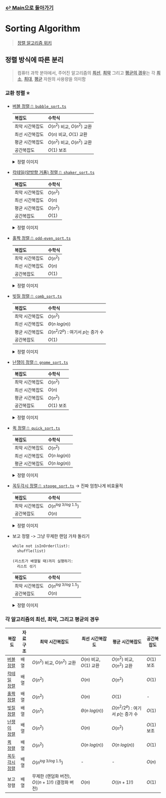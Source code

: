 ### [↩︎ Main으로 돌아가기](../../README.md)

# Sorting Algorithm

> [정렬 알고리즘 위키](https://ko.wikipedia.org/wiki/%EC%A0%95%EB%A0%AC_%EC%95%8C%EA%B3%A0%EB%A6%AC%EC%A6%98)

## 정렬 방식에 따른 분리

> 컴퓨터 과학 분야에서, 주어진 알고리즘의 <b><u>최선</u></b>, <b><u>최악</u></b> 그리고 <b><u>평균의 경우</u></b>는 각 <b><u>최소</u></b>, <b><u>최대</u></b>, <b><u>평균</u></b> 자원의 사용량을 의미함

### 교환 정렬 ⭐️

- [버블 정렬 `📄 bubble_sort.ts`](./ExchangeSort/bubble_sort.ts)

  | 복잡도          | 수학식                       |
  | --------------- | ---------------------------- |
  | 최악 시간복잡도 | $O(n^2)$ 비교, $O(n^2)$ 교환 |
  | 최선 시간복잡도 | $O(n)$ 비교, $O(1)$ 교환     |
  | 평균 시간복잡도 | $O(n^2)$ 비교, $O(n^2)$ 교환 |
  | 공간복잡도      | $O(1)$ 보조                  |

  <details>
  <summary>정렬 이미지</summary>

    <img src="../../image/sort/img/bubble_sort.svg" width="30%" />
    <img src="../../image/sort/gif/bubble_sort.gif" width="30%" />

  </details>

- [칵테일(양방향 거품) 정렬 `📄 shaker_sort.ts`](./ExchangeSort/shaker_sort.ts)

  | 복잡도          | 수학식   |
  | --------------- | -------- |
  | 최악 시간복잡도 | $O(n^2)$ |
  | 최선 시간복잡도 | $O(n)$   |
  | 평균 시간복잡도 | $O(n^2)$ |
  | 공간복잡도      | $O(1)$   |

  <details>
  <summary>정렬 이미지</summary>

    <img src="../../image/sort/gif/shaker_sort.gif" width="30%" />

  </details>

- [홀짝 정렬 `📄 odd-even_sort.ts`](./ExchangeSort/odd-even_sort.ts)

  | 복잡도          | 수학식   |
  | --------------- | -------- |
  | 최악 시간복잡도 | $O(n^2)$ |
  | 최선 시간복잡도 | $O(n)$   |
  | 공간복잡도      | $O(1)$   |

  <details>
  <summary>정렬 이미지</summary>

    <img src="../../image/sort/gif/odd_even_sort.gif" width="30%" />

  </details>

- [빗질 정렬 `📄 comb_sort.ts`](./ExchangeSort/comb_sort.ts)

  | 복잡도          | 수학식                                     |
  | --------------- | ------------------------------------------ |
  | 최악 시간복잡도 | $O(n^2)$                                   |
  | 최선 시간복잡도 | $\Theta(n \ log(n))$                       |
  | 평균 시간복잡도 | $\Omega(n^2 / 2^p)$ : 여기서 $p$는 증가 수 |
  | 공간복잡도      | $O(1)$                                     |

  <details>
  <summary>정렬 이미지</summary>

    <img src="../../image/sort/gif/comb_sort.gif" width="30%" />

  </details>

- [난쟁이 정렬 `📄 gnome_sort.ts`](./ExchangeSort/gnome_sort.ts)

  | 복잡도          | 수학식      |
  | --------------- | ----------- |
  | 최악 시간복잡도 | $O(n^2)$    |
  | 최선 시간복잡도 | $O(n)$      |
  | 평균 시간복잡도 | $O(n^2)$    |
  | 공간복잡도      | $O(1)$ 보조 |

  <details>
  <summary>정렬 이미지</summary>

    <img src="../../image/sort/gif/gnome_sort.gif" width="30%" />

  </details>

- [퀵 정렬 `📄 quick_sort.ts`](./ExchangeSort/quick_sort.ts)

  | 복잡도          | 수학식          |
  | --------------- | --------------- |
  | 최악 시간복잡도 | $O(n^2)$        |
  | 최선 시간복잡도 | $O(n \ log(n))$ |
  | 평균 시간복잡도 | $O(n \ log(n))$ |

  <details>
  <summary>정렬 이미지</summary>

    <img src="../../image/sort/gif/quick_sort.gif" width="30%" />

  </details>

<!-- - [느린 정렬](./) → 추가 예정 -->

- [꼭두각시 정렬 `📄 stooge_sort.ts`](./ExchangeSort/stooge_sort.ts) -> 진짜 엄청나게 비효율적

  | 복잡도          | 수학식                                   |
  | --------------- | ---------------------------------------- |
  | 최악 시간복잡도 | $O(n$<sup>$log \ 3 / log \ 1.5$</sup>$)$ |
  | 공간복잡도      | $O(n)$                                   |

  <details>
  <summary>정렬 이미지</summary>

    <img src="../../image/sort/gif/stooge_sort.gif" width="30%" />

  </details>

- 보고 정렬 -> 그냥 무제한 랜덤 가챠 돌리기

  ```plaintext
  while not isInOrder(list):
    shuffle(list)

  (리스트가 배열될 때)까지 실행하기:
    리스트 섞기
  ```

  | 복잡도          | 수학식                                   |
  | --------------- | ---------------------------------------- |
  | 최악 시간복잡도 | $O(n$<sup>$log \ 3 / log \ 1.5$</sup>$)$ |
  | 공간복잡도      | $O(n)$                                   |

  <details>
  <summary>정렬 이미지</summary>

    <img src="../../image/sort/gif/bogo_sort.gif" width="30%" />

  </details>

### 각 알고리즘의 최선, 최악, 그리고 평균의 경우

| 복잡도                                         | 자료 구조 | 최악 시간복잡도                                 | 최선 시간복잡도          | 평균 시간복잡도                            | 공간복잡도  |
| ---------------------------------------------- | --------- | ----------------------------------------------- | ------------------------ | ------------------------------------------ | ----------- |
| [버블 정렬](./ExchangeSort/bubble_sort.ts)     | 배열      | $O(n^2)$ 비교, $O(n^2)$ 교환                    | $O(n)$ 비교, $O(1)$ 교환 | $O(n^2)$ 비교, $O(n^2)$ 교환               | $O(1)$ 보조 |
| [칵테일 정렬](./ExchangeSort/shaker_sort.ts)   | 배열      | $O(n^2)$                                        | $O(n)$                   | $O(n^2)$                                   | $O(1)$      |
| [홀짝 정렬](./ExchangeSort/odd-even_sort.ts)   | 배열      | $O(n^2)$                                        | $O(n)$                   | $O(1)$                                     | -           |
| [빗질 정렬](./ExchangeSort/comb_sort.ts)       | 배열      | $O(n^2)$                                        | $\Theta(n \ log(n))$     | $\Omega(n^2 / 2^p)$ : 여기서 $p$는 증가 수 | $O(1)$      |
| [난쟁이 정렬](./ExchangeSort/gnome_sort.ts)    | 배열      | $O(n^2)$                                        | $O(n)$                   | $O(n^2)$                                   | $O(1)$ 보조 |
| [퀵 정렬](./)                                  | 배열      | $O(n^2)$                                        | $O(n \ log(n))$          | $O(n \ log(n))$                            | $O(1)$      |
| [꼭두각시 정렬](./ExchangeSort/stooge_sort.ts) | 배열      | $O(n$<sup>$log \ 3 / log \ 1.5$</sup>$)$        | -                        | -                                          | $O(n)$      |
| 보고 정렬                                      | 배열      | 무제한 (랜덤화 버전), $O((n+1)!)$ (결정화 버전) | $O(n)$                   | $O((n+1)!)$                                | $O(1)$      |
